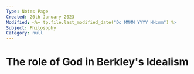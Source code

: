 ```yaml
---
Type: Notes Page
Created: 20th January 2023
Modified: <%+ tp.file.last_modified_date("Do MMMM YYYY HH:mm") %>
Subject: Philosophy
Category: null
---
```

# The role of God in Berkley's Idealism

